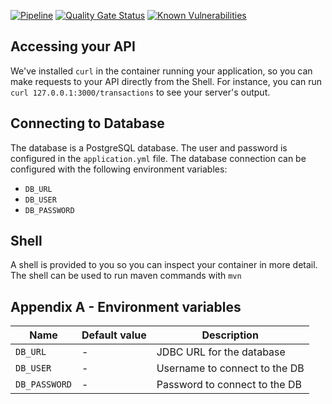 [![Pipeline](https://github.com/fanatixan/bankmonitor-swe-interview-1/actions/workflows/pipeline.yml/badge.svg)](https://github.com/fanatixan/bankmonitor-swe-interview-1/actions/workflows/pipeline.yml)
[![Quality Gate Status](https://sonarcloud.io/api/project_badges/measure?project=fanatixan_bankmonitor-swe-interview-1&metric=alert_status)](https://sonarcloud.io/summary/new_code?id=fanatixan_bankmonitor-swe-interview-1)
[![Known Vulnerabilities](https://snyk.io/test/github/fanatixan/bankmonitor-swe-interview-1/badge.svg)](https://snyk.io/test/github/fanatixan/bankmonitor-swe-interview-1)

## Accessing your API

We've installed `curl` in the container running your application, so you can make requests to your API directly from the Shell. For instance, you can
run `curl 127.0.0.1:3000/transactions` to see your server's output.

## Connecting to Database

The database is a PostgreSQL database. The user and password is configured in the `application.yml` file. The database connection can be configured with
the following environment variables:

- `DB_URL`
- `DB_USER`
- `DB_PASSWORD`

## Shell

A shell is provided to you so you can inspect your container in more detail. The shell can be used to run maven commands with `mvn`

## Appendix A - Environment variables

| Name          | Default value | Description                   |
|---------------|---------------|-------------------------------|
| `DB_URL`      | -             | JDBC URL for the database     |
| `DB_USER`     | -             | Username to connect to the DB |
| `DB_PASSWORD` | -             | Password to connect to the DB |
